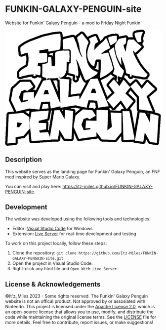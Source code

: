 # FUNKIN-GALAXY-PENGUIN-site
Website for Funkin' Galaxy Penguin - a mod to Friday Night Funkin'

![logo](./game/assets/images/placeholder%20logo.png)

## Description

This website serves as the landing page for Funkin' Galaxy Penguin, an FNF mod inspired by Super Mario Galaxy.

You can visit and play here: https://itz-miles.github.io/FUNKIN-GALAXY-PENGUIN-site.
## Development

The website was developed using the following tools and technologies:

- Editor: [Visual Studio Code](https://code.visualstudio.com/) for Windows
- Extension: [Live Server](https://marketplace.visualstudio.com/items?itemName=ritwickdey.LiveServer) for real-time development and testing

To work on this project locally, follow these steps:

1. Clone the repository: `git clone https://github.com/Itz-Miles/FUNKIN-GALAXY-PENGUIN-site.git`
2. Open the project in Visual Studio Code.
3. Right-click any html file and `Open With Live Server`.

## License & Acknowledgements
©It'z_Miles 2023 - Some rights reserved. 
The Funkin' Galaxy Penguin website is not an offical product. Not approved by or assosiated with Nintendo.
This project is licensed under the [Apache License 2.0](LICENSE), which is an open-source license that allows you to use, modify, and distribute the code while maintaining the original license terms. See the [LICENSE](LICENSE) file for more details.
Feel free to contribute, report issues, or make suggestions!

